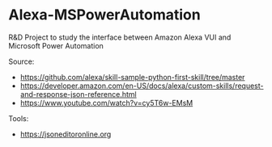 # Alexa-MSPowerAutomation
R&D Project to study the interface between Amazon Alexa VUI and Microsoft Power Automation

Source:
- https://github.com/alexa/skill-sample-python-first-skill/tree/master
- https://developer.amazon.com/en-US/docs/alexa/custom-skills/request-and-response-json-reference.html
- https://www.youtube.com/watch?v=cy5T6w-EMsM

Tools:
- https://jsoneditoronline.org
